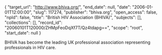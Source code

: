 {
  "target_url": "http://www.bhiva.org/", 
  "end_date": null, 
  "date": "2006-01-01T12:00:00", 
  "slug": 117274, 
  "publisher": "bhiva.org", 
  "open_access": false, 
  "npld": false, 
  "title": "British HIV Association (BHIVA)", 
  "subjects": [], 
  "collections": [], 
  "record_id": "20060101T120000/ZHMpFeoDqXf7T/Qz4tdapg==", 
  "scope": "root", 
  "start_date": null
}

BHIVA has become the leading UK professional association representing professionals in HIV care. 